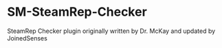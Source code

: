 # SM-SteamRep-Checker
SteamRep Checker plugin originally written by Dr. McKay and updated by JoinedSenses
